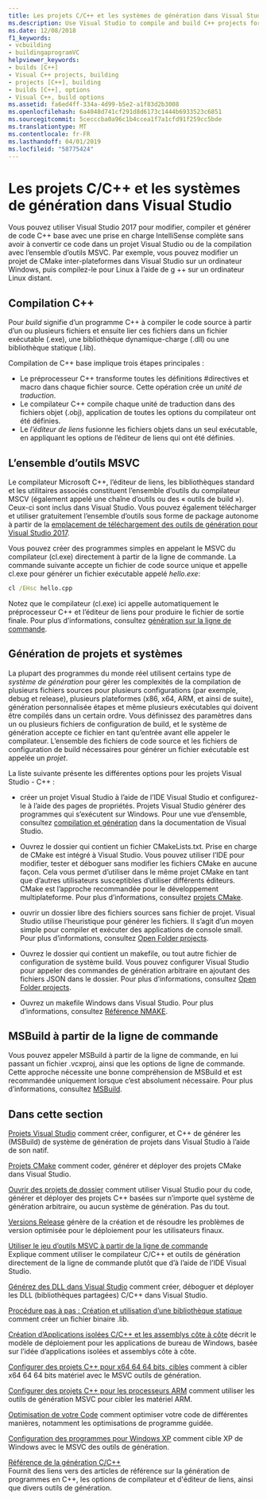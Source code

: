 ```yaml
---
title: Les projets C/C++ et les systèmes de génération dans Visual Studio
ms.description: Use Visual Studio to compile and build C++ projects for Windows, ARM or Linux based on any project system.
ms.date: 12/08/2018
f1_keywords:
- vcbuilding
- buildingaprogramVC
helpviewer_keywords:
- builds [C++]
- Visual C++ projects, building
- projects [C++], building
- builds [C++], options
- Visual C++, build options
ms.assetid: fa6ed4ff-334a-4d99-b5e2-a1f83d2b3008
ms.openlocfilehash: 6a4048d741cf291d8d6173c1444b6933523c6851
ms.sourcegitcommit: 5cecccba0a96c1b4ccea1f7a1cfd91f259cc5bde
ms.translationtype: MT
ms.contentlocale: fr-FR
ms.lasthandoff: 04/01/2019
ms.locfileid: "58775424"
---
```

# <a name="cc-projects-and-build-systems-in-visual-studio"></a>Les projets C/C++ et les systèmes de génération dans Visual Studio

Vous pouvez utiliser Visual Studio 2017 pour modifier, compiler et générer de code C++ base avec une prise en charge IntelliSense complète sans avoir à convertir ce code dans un projet Visual Studio ou de la compilation avec l’ensemble d’outils MSVC. Par exemple, vous pouvez modifier un projet de CMake inter-plateformes dans Visual Studio sur un ordinateur Windows, puis compilez-le pour Linux à l’aide de g ++ sur un ordinateur Linux distant.

## <a name="c-compilation"></a>Compilation C++

Pour *build* signifie d’un programme C++ à compiler le code source à partir d’un ou plusieurs fichiers et ensuite lier ces fichiers dans un fichier exécutable (.exe), une bibliothèque dynamique-charge (.dll) ou une bibliothèque statique (.lib). 

Compilation de C++ base implique trois étapes principales :

- Le préprocesseur C++ transforme toutes les définitions #directives et macro dans chaque fichier source. Cette opération crée un *unité de traduction*.
- Le compilateur C++ compile chaque unité de traduction dans des fichiers objet (.obj), application de toutes les options du compilateur ont été définies.
- Le *l’éditeur de liens* fusionne les fichiers objets dans un seul exécutable, en appliquant les options de l’éditeur de liens qui ont été définies. 

## <a name="the-msvc-toolset"></a>L’ensemble d’outils MSVC

Le compilateur Microsoft C++, l’éditeur de liens, les bibliothèques standard et les utilitaires associés constituent l’ensemble d’outils du compilateur MSCV (également appelé une chaîne d’outils ou des « outils de build »). Ceux-ci sont inclus dans Visual Studio. Vous pouvez également télécharger et utiliser gratuitement l’ensemble d’outils sous forme de package autonome à partir de la [emplacement de téléchargement des outils de génération pour Visual Studio 2017](https://visualstudio.microsoft.com/downloads/#build-tools-for-visual-studio-2017).

Vous pouvez créer des programmes simples en appelant le MSVC du compilateur (cl.exe) directement à partir de la ligne de commande. La commande suivante accepte un fichier de code source unique et appelle cl.exe pour générer un fichier exécutable appelé *hello.exe*: 

```cmd
cl /EHsc hello.cpp
```
Notez que le compilateur (cl.exe) ici appelle automatiquement le préprocesseur C++ et l’éditeur de liens pour produire le fichier de sortie finale.  Pour plus d’informations, consultez [génération sur la ligne de commande](building-on-the-command-line.md).

## <a name="build-systems-and-projects"></a>Génération de projets et systèmes

La plupart des programmes du monde réel utilisent certains type de *système de génération* pour gérer les complexités de la compilation de plusieurs fichiers sources pour plusieurs configurations (par exemple, debug et release), plusieurs plateformes (x86, x64, ARM, et ainsi de suite), génération personnalisée étapes et même plusieurs exécutables qui doivent être compilés dans un certain ordre. Vous définissez des paramètres dans un ou plusieurs fichiers de configuration de build, et le système de génération accepte ce fichier en tant qu’entrée avant elle appeler le compilateur. L’ensemble des fichiers de code source et les fichiers de configuration de build nécessaires pour générer un fichier exécutable est appelée un *projet*. 

La liste suivante présente les différentes options pour les projets Visual Studio - C++ :

- créer un projet Visual Studio à l’aide de l’IDE Visual Studio et configurez-le à l’aide des pages de propriétés. Projets Visual Studio générer des programmes qui s’exécutent sur Windows. Pour une vue d’ensemble, consultez [compilation et génération](/visualstudio/ide/compiling-and-building-in-visual-studio) dans la documentation de Visual Studio.

- Ouvrez le dossier qui contient un fichier CMakeLists.txt. Prise en charge de CMake est intégré à Visual Studio. Vous pouvez utiliser l’IDE pour modifier, tester et déboguer sans modifier les fichiers CMake en aucune façon. Cela vous permet d’utiliser dans le même projet CMake en tant que d’autres utilisateurs susceptibles d’utiliser différents éditeurs. CMake est l’approche recommandée pour le développement multiplateforme. Pour plus d’informations, consultez [projets CMake](cmake-projects-in-visual-studio.md).
 
- ouvrir un dossier libre des fichiers sources sans fichier de projet. Visual Studio utilise l’heuristique pour générer les fichiers. Il s’agit d’un moyen simple pour compiler et exécuter des applications de console small. Pour plus d’informations, consultez [Open Folder projects](open-folder-projects-cpp.md).

- Ouvrez le dossier qui contient un makefile, ou tout autre fichier de configuration de système build. Vous pouvez configurer Visual Studio pour appeler des commandes de génération arbitraire en ajoutant des fichiers JSON dans le dossier. Pour plus d’informations, consultez [Open Folder projects](open-folder-projects-cpp.md).
 
- Ouvrez un makefile Windows dans Visual Studio. Pour plus d’informations, consultez [Référence NMAKE](reference/nmake-reference.md).

## <a name="msbuild-from-the-command-line"></a>MSBuild à partir de la ligne de commande 

Vous pouvez appeler MSBuild à partir de la ligne de commande, en lui passant un fichier .vcxproj, ainsi que les options de ligne de commande. Cette approche nécessite une bonne compréhension de MSBuild et est recommandée uniquement lorsque c’est absolument nécessaire. Pour plus d’informations, consultez [MSBuild](msbuild-visual-cpp.md).

## <a name="in-this-section"></a>Dans cette section

[Projets Visual Studio](creating-and-managing-visual-cpp-projects.md) comment créer, configurer, et C++ de générer les (MSBuild) de système de génération de projets dans Visual Studio à l’aide de son natif.

[Projets CMake](cmake-projects-in-visual-studio.md) comment coder, générer et déployer des projets CMake dans Visual Studio.

[Ouvrir des projets de dossier](open-folder-projects-cpp.md) comment utiliser Visual Studio pour du code, générer et déployer des projets C++ basées sur n’importe quel système de génération arbitraire, ou aucun système de génération. Pas du tout. 

[Versions Release](release-builds.md) génère de la création et de résoudre les problèmes de version optimisée pour le déploiement pour les utilisateurs finaux.

[Utiliser le jeu d’outils MSVC à partir de la ligne de commande](building-on-the-command-line.md)<br/>
Explique comment utiliser le compilateur C/C++ et outils de génération directement de la ligne de commande plutôt que d’à l’aide de l’IDE Visual Studio.

[Générez des DLL dans Visual Studio](dlls-in-visual-cpp.md) comment créer, déboguer et déployer les DLL (bibliothèques partagées) C/C++ dans Visual Studio.

[Procédure pas à pas : Création et utilisation d’une bibliothèque statique](walkthrough-creating-and-using-a-static-library-cpp.md) comment créer un fichier binaire .lib.

[Création d’Applications isolées C/C++ et les assemblys côte à côte](building-c-cpp-isolated-applications-and-side-by-side-assemblies.md) décrit le modèle de déploiement pour les applications de bureau de Windows, basée sur l’idée d’applications isolées et assemblys côte à côte.

[Configurer des projets C++ pour x64 64 64 bits, cibles](configuring-programs-for-64-bit-visual-cpp.md) comment à cibler x64 64 64 bits matériel avec le MSVC outils de génération.

[Configurer des projets C++ pour les processeurs ARM](configuring-programs-for-arm-processors-visual-cpp.md) comment utiliser les outils de génération MSVC pour cibler les matériel ARM.

[Optimisation de votre Code](optimizing-your-code.md) comment optimiser votre code de différentes manières, notamment les optimisations de programme guidée.

[Configuration des programmes pour Windows XP](configuring-programs-for-windows-xp.md) comment cible XP de Windows avec le MSVC des outils de génération.

[Référence de la génération C/C++](reference/c-cpp-building-reference.md)<br/>
Fournit des liens vers des articles de référence sur la génération de programmes en C++, les options de compilateur et d'éditeur de liens, ainsi que divers outils de génération.
